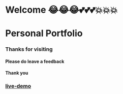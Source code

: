 # Welcome 😂😂😂💕💕💕💥💥💥
### <h1>Personal Portfolio</h1>
### Thanks for visiting

#### Please do leave a feedback

#### Thank you

### [live-demo](https://oj-webisite.netlify.app)
